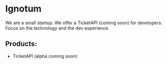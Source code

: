 # Ignotum

We are a small startup. We offer a TicketAPI (coming soon) for developers. Focus on the technology and the dev experience.

## Products:
- TicketAPI (alpha coming soon)